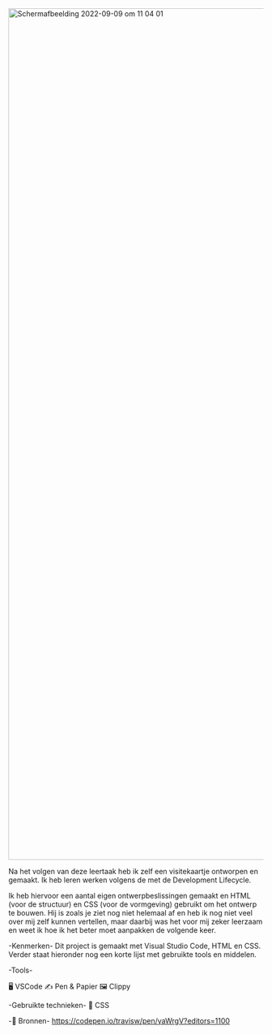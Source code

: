 <img width="1680" alt="Schermafbeelding 2022-09-09 om 11 04 01" src="https://user-images.githubusercontent.com/112856590/189314258-2d562bac-75ed-4656-9afa-8422e81491b0.png">

Na het volgen van deze leertaak heb ik zelf een visitekaartje ontworpen en gemaakt. Ik heb leren werken volgens de met de Development Lifecycle. 

Ik heb hiervoor een aantal eigen ontwerpbeslissingen gemaakt en HTML (voor de structuur) en CSS (voor de vormgeving) gebruikt om het ontwerp te bouwen.
Hij is zoals je ziet nog niet helemaal af en heb ik nog niet veel over mij zelf kunnen vertellen, maar daarbij was het voor mij zeker leerzaam en weet ik hoe ik het beter moet aanpakken de volgende keer.

-Kenmerken-
Dit project is gemaakt met Visual Studio Code, HTML en CSS. Verder staat hieronder nog een korte lijst met gebruikte tools en middelen.

-Tools-

🖥️ VSCode
✍ Pen & Papier
🖼 Clippy

-Gebruikte technieken-
💅 CSS

-📖 Bronnen-
https://codepen.io/travisw/pen/yaWrgV?editors=1100
